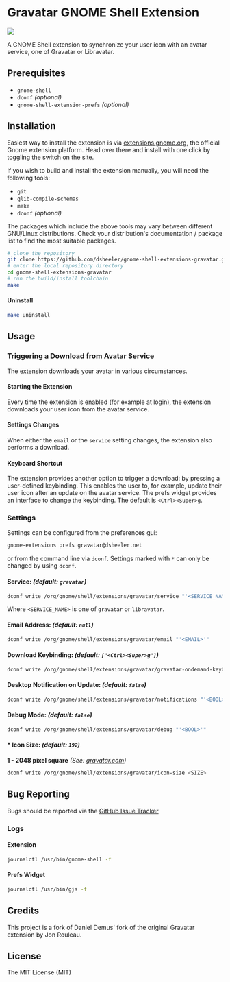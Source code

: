 # Gravatar GNOME Shell Extension

<a href="https://extensions.gnome.org/extension/6922/gravatar/"><img src="https://img.shields.io/badge/Download-extensions.gnome.org-4a86cf.svg?logo=gnome&style=plastic" /></a>

A GNOME Shell extension to synchronize your user icon with an avatar service, one of Gravatar or Libravatar.

## Prerequisites
* `gnome-shell`
* `dconf` _(optional)_
* `gnome-shell-extension-prefs` _(optional)_

## Installation

Easiest way to install the extension is via [extensions.gnome.org](https://extensions.gnome.org/extension/6922/gravatar/), the official Gnome extension platform. Head over there and install with one click by toggling the switch on the site.

If you wish to build and install the extension manually, you will need the following tools:
* `git`
* `glib-compile-schemas`
* `make`
* `dconf` _(optional)_

The packages which include the above tools may vary between different GNU/Linux distributions. Check your distribution's documentation / package list to find the most suitable packages.

```bash
# clone the repository
git clone https://github.com/dsheeler/gnome-shell-extensions-gravatar.git
# enter the local repository directory
cd gnome-shell-extensions-gravatar
# run the build/install toolchain
make
```

#### Uninstall
```bash
make uninstall
```
## Usage
### Triggering a Download from Avatar Service
The extension downloads your avatar in various circumstances.

#### Starting the Extension
Every time the extension is enabled (for example at login), the extension downloads your user icon from the avatar service.

#### Settings Changes
 When either  the `email` or the `service` setting changes, the extension also performs a download.

#### Keyboard Shortcut
The extension provides another option to trigger a download: by pressing a user-defined keybinding. This enables the user to, for example, update their user icon after an update on the avatar service. The prefs widget provides an interface to change the keybinding. The default is `<Ctrl><Super>g`.

### Settings
Settings can be configured from the preferences gui:
```bash
gnome-extensions prefs gravatar@dsheeler.net
```
or from the command line via `dconf`. Settings marked with `*` can only be changed by using `dconf`.

#### Service: _(default: `gravatar`)_
```bash
dconf write /org/gnome/shell/extensions/gravatar/service "'<SERVICE_NAME>'"
```
Where `<SERVICE_NAME>` is one of `gravatar` or `libravatar`.

#### Email Address: _(default: `null`)_
```bash
dconf write /org/gnome/shell/extensions/gravatar/email "'<EMAIL>'"
```

#### Download Keybinding: _(default: `["<Ctrl><Super>g"]`)_
```bash
dconf write /org/gnome/shell/extensions/gravatar/gravatar-ondemand-keybinding '["<KEYBINDING_STRING>"]'
```

#### Desktop Notification on Update: _(default: `false`)_

```bash
dconf write /org/gnome/shell/extensions/gravatar/notifications "'<BOOL>'"
```

#### Debug Mode: _(default: `false`)_
```bash
dconf write /org/gnome/shell/extensions/gravatar/debug "'<BOOL>'"
```

#### * Icon Size: _(default: `192`)_
**1 - 2048 pixel square** _(See: [gravatar.com](https://en.gravatar.com/site/implement/images/#size))_

```bash
dconf write /org/gnome/shell/extensions/gravatar/icon-size <SIZE>
```

## Bug Reporting
Bugs should be reported via the [GitHub Issue Tracker](https://github.com/dsheeler/gnome-shell-extensions-gravatar/issues)

### Logs
#### Extension
```bash
journalctl /usr/bin/gnome-shell -f
```

#### Prefs Widget
```bash
journalctl /usr/bin/gjs -f
```

## Credits
This project is a fork of Daniel Demus' fork of the original Gravatar extension by Jon Rouleau.

## License
The MIT License (MIT)
